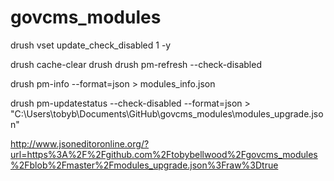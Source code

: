 # govcms_modules

drush vset update_check_disabled 1 -y

drush cache-clear drush
drush pm-refresh --check-disabled

drush pm-info --format=json > modules_info.json


drush pm-updatestatus --check-disabled --format=json > "C:\Users\tobyb\Documents\GitHub\govcms_modules\modules_upgrade.json"

http://www.jsoneditoronline.org/?url=https%3A%2F%2Fgithub.com%2Ftobybellwood%2Fgovcms_modules%2Fblob%2Fmaster%2Fmodules_upgrade.json%3Fraw%3Dtrue
